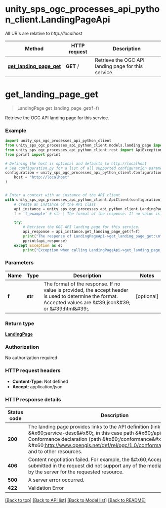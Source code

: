 # unity_sps_ogc_processes_api_python_client.LandingPageApi

All URIs are relative to *http://localhost*

Method | HTTP request | Description
------------- | ------------- | -------------
[**get_landing_page_get**](LandingPageApi.md#get_landing_page_get) | **GET** / | Retrieve the OGC API landing page for this service.


# **get_landing_page_get**
> LandingPage get_landing_page_get(f=f)

Retrieve the OGC API landing page for this service.

### Example


```python
import unity_sps_ogc_processes_api_python_client
from unity_sps_ogc_processes_api_python_client.models.landing_page import LandingPage
from unity_sps_ogc_processes_api_python_client.rest import ApiException
from pprint import pprint

# Defining the host is optional and defaults to http://localhost
# See configuration.py for a list of all supported configuration parameters.
configuration = unity_sps_ogc_processes_api_python_client.Configuration(
    host = "http://localhost"
)


# Enter a context with an instance of the API client
with unity_sps_ogc_processes_api_python_client.ApiClient(configuration) as api_client:
    # Create an instance of the API class
    api_instance = unity_sps_ogc_processes_api_python_client.LandingPageApi(api_client)
    f = 'f_example' # str | The format of the response. If no value is provided, the accept header is used to determine the format. Accepted values are &#39;json&#39; or &#39;html&#39;. (optional)

    try:
        # Retrieve the OGC API landing page for this service.
        api_response = api_instance.get_landing_page_get(f=f)
        print("The response of LandingPageApi->get_landing_page_get:\n")
        pprint(api_response)
    except Exception as e:
        print("Exception when calling LandingPageApi->get_landing_page_get: %s\n" % e)
```



### Parameters


Name | Type | Description  | Notes
------------- | ------------- | ------------- | -------------
 **f** | **str**| The format of the response. If no value is provided, the accept header is used to determine the format. Accepted values are &amp;#39;json&amp;#39; or &amp;#39;html&amp;#39;. | [optional]

### Return type

[**LandingPage**](LandingPage.md)

### Authorization

No authorization required

### HTTP request headers

 - **Content-Type**: Not defined
 - **Accept**: application/json

### HTTP response details

| Status code | Description | Response headers |
|-------------|-------------|------------------|
**200** | The landing page provides links to the API definition (link relation &amp;#x60;service-desc&amp;#x60;, in this case path &amp;#x60;/api&amp;#x60;), to the Conformance declaration (path &amp;#x60;/conformance&amp;#x60;, link relation &amp;#x60;http://www.opengis.net/def/rel/ogc/1.0/conformance&amp;#x60;), and to other resources. |  -  |
**406** | Content negotiation failed. For example, the &amp;#x60;Accept&amp;#x60; header submitted in the request did not support any of the media types supported by the server for the requested resource. |  -  |
**500** | A server error occurred. |  -  |
**422** | Validation Error |  -  |

[[Back to top]](#) [[Back to API list]](../README.md#documentation-for-api-endpoints) [[Back to Model list]](../README.md#documentation-for-models) [[Back to README]](../README.md)

